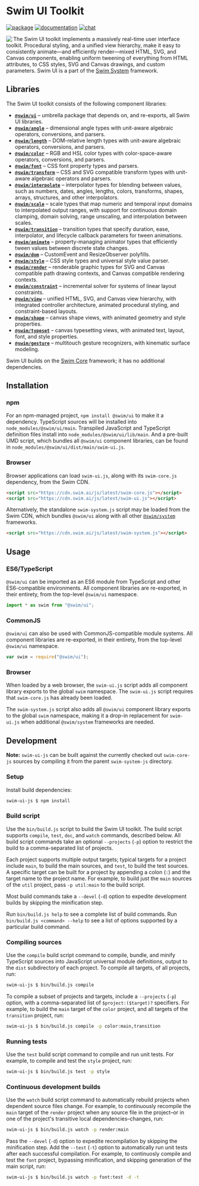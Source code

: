 # Swim UI Toolkit

[![package](https://img.shields.io/npm/v/@swim/ui.svg)](https://www.npmjs.com/package/@swim/ui)
[![documentation](https://img.shields.io/badge/doc-TypeDoc-blue.svg)](http://docs.swim.ai/js/latest/modules/_swim_ui.html)
[![chat](https://img.shields.io/badge/chat-Gitter-green.svg)](https://gitter.im/swimos/community)

<a href="https://developer.swim.ai"><img src="https://cdn.swim.ai/images/marlin-blue.svg" align="left"></a>

The Swim UI toolkit implements a massively real-time user interface toolkit.
Procedural styling, and a unified view hierarchy, make it easy to consistently
animate—and efficiently render—mixed HTML, SVG, and Canvas components, enabling
uniform tweening of everything from HTML attributes, to CSS styles, SVG and
Canvas drawings, and custom parameters.  Swim UI is a part of the
[Swim System](https://www.npmjs.com/package/@swim/system) framework.

## Libraries

The Swim UI toolkit consists of the following component libraries:

- [**`@swim/ui`**](@swim/ui) –
  umbrella package that depends on, and re-exports, all Swim UI libraries.
- [**`@swim/angle`**](@swim/angle) –
  dimensional angle types with unit-aware algebraic operators, conversions,
  and parsers.
- [**`@swim/length`**](@swim/length) –
  DOM-relative length types with unit-aware algebraic operators, conversions,
  and parsers.
- [**`@swim/color`**](@swim/color) –
  RGB and HSL color types with color-space-aware operators, conversions,
  and parsers.
- [**`@swim/font`**](@swim/font) –
  CSS font property types and parsers.
- [**`@swim/transform`**](@swim/transform) –
  CSS and SVG compatible transform types with unit-aware algebraic operators
  and parsers.
- [**`@swim/interpolate`**](@swim/interpolate) –
  interpolator types for blending between values, such as numbers, dates,
  angles, lengths, colors, transforms, shapes, arrays, structures, and
  other interpolators.
- [**`@swim/scale`**](@swim/scale) –
  scale types that map numeric and temporal input domains to interpolated
  output ranges, with support for continuous domain clamping, domain solving,
  range unscaling, and interpolation between scales.
- [**`@swim/transition`**](@swim/transition) –
  transition types that specify duration, ease, interpolator, and lifecycle
  callback parameters for tween animations.
- [**`@swim/animate`**](@swim/animate) –
  property-managing animator types that efficiently tween values between
  discrete state changes.
- [**`@swim/dom`**](@swim/dom) –
  CustomEvent and ResizeObserver polyfills.
- [**`@swim/style`**](@swim/style) –
  CSS style types and universal style value parser.
- [**`@swim/render`**](@swim/render) –
  renderable graphic types for SVG and Canvas compatible path drawing contexts,
  and Canvas compatible rendering contexts.
- [**`@swim/constraint`**](@swim/constraint) –
  incremental solver for systems of linear layout constraints.
- [**`@swim/view`**](@swim/view) –
  unified HTML, SVG, and Canvas view hierarchy, with integrated controller
  architecture, animated procedural styling, and constraint-based layouts.
- [**`@swim/shape`**](@swim/shape) –
  canvas shape views, with animated geometry and style properties.
- [**`@swim/typeset`**](@swim/typeset) –
  canvas typesetting views, with animated text, layout, font, and style properties.
- [**`@swim/gesture`**](@swim/gesture) –
  multitouch gesture recognizers, with kinematic surface modeling.

Swim UI builds on the [Swim Core](https://www.npmjs.com/package/@swim/core)
framework; it has no additional dependencies.

## Installation

### npm

For an npm-managed project, `npm install @swim/ui` to make it a dependency.
TypeScript sources will be installed into `node_modules/@swim/ui/main`.
Transpiled JavaScript and TypeScript definition files install into
`node_modules/@swim/ui/lib/main`.  And a pre-built UMD script, which
bundles all `@swim/ui` component libraries, can be found in
`node_modules/@swim/ui/dist/main/swim-ui.js`.

### Browser

Browser applications can load `swim-ui.js`, along with its `swim-core.js`
dependency, from the Swim CDN.

```html
<script src="https://cdn.swim.ai/js/latest/swim-core.js"></script>
<script src="https://cdn.swim.ai/js/latest/swim-ui.js"></script>
```

Alternatively, the standalone `swim-system.js` script may be loaded
from the Swim CDN, which bundles `@swim/ui` along with all other
[`@swim/system`](https://www.npmjs.com/package/@swim/system) frameworks.

```html
<script src="https://cdn.swim.ai/js/latest/swim-system.js"></script>
```

## Usage

### ES6/TypeScript

`@swim/ui` can be imported as an ES6 module from TypeScript and other
ES6-compatible environments.  All component libraries are re-exported,
in their entirety, from the top-level `@swim/ui` namespace.

```typescript
import * as swim from "@swim/ui";
```

### CommonJS

`@swim/ui` can also be used with CommonJS-compatible module systems.
All component libraries are re-exported, in their entirety, from the
top-level `@swim/ui` namespace.

```javascript
var swim = require("@swim/ui");
```

### Browser

When loaded by a web browser, the `swim-ui.js` script adds all component
library exports to the global `swim` namespace.  The `swim-ui.js` script
requires that `swim-core.js` has already been loaded.

The `swim-system.js` script also adds all `@swim/ui` component library
exports to the global `swim` namespace, making it a drop-in replacement
for `swim-ui.js` when additional `@swim/system` frameworks are needed.

## Development

**Note:**
`swim-ui-js` can be built against the currently checked out `swim-core-js`
sources by compiling it from the parent `swim-system-js` directory.

### Setup

Install build dependencies:

```sh
swim-ui-js $ npm install
```

### Build script

Use the `bin/build.js` script to build the Swim UI toolkit.  The build script
supports `compile`, `test`, `doc`, and `watch` commands, described below.
All build script commands take an optional `--projects` (`-p`) option to
restrict the build to a comma-separated list of projects.

Each project supports multiple output targets; typical targets for a project
include `main`, to build the main sources, and `test`, to build the test
sources.  A specific target can be built for a project by appending a colon
(`:`) and the target name to the project name.  For example, to build just the
`main` sources of the `util` project, pass `-p util:main` to the build script.

Most build commands take a `--devel` (`-d`) option to expedite development
builds by skipping the minification step.

Run `bin/build.js help` to see a complete list of build commands.  Run
`bin/build.js <command> --help` to see a list of options supported by a
particular build command.

### Compiling sources

Use the `compile` build script command to compile, bundle, and minify
TypeScript sources into JavaScript universal module definitions, output
to the `dist` subdirectory of each project.  To compile all targets,
of all projects, run:

```sh
swim-ui-js $ bin/build.js compile
```

To compile a subset of projects and targets, include a `--projects` (`-p`)
option, with a comma-separated list of `$project:($target)?` specifiers.
For example, to build the `main` target of the `color` project, and all
targets of the `transition` project, run:

```sh
swim-ui-js $ bin/build.js compile -p color:main,transition
```

### Running tests

Use the `test` build script command to compile and run unit tests.
For example, to compile and test the `style` project, run:

```sh
swim-ui-js $ bin/build.js test -p style
```

### Continuous development builds

Use the `watch` build script command to automatically rebuild projects when
dependent source files change.  For example, to continuously recompile the
`main` target of the `render` project when any source file in the project–or
in one of the project's transitive local dependencies–changes, run:

```sh
swim-ui-js $ bin/build.js watch -p render:main
```

Pass the `--devel` (`-d`) option to expedite recompilation by skipping the
minification step.  Add the `--test` (`-t`) option to automatically run unit
tests after each successful compilation.  For example, to continuosly compile
and test the `font` project, bypassing minification, and skipping generation
of the main script, run:

```sh
swim-ui-js $ bin/build.js watch -p font:test -d -t
```
